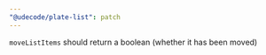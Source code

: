 ```yaml
---
"@udecode/plate-list": patch
---
```


`moveListItems` should return a boolean (whether it has been moved)
